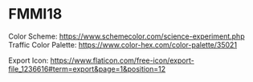 # FMMI18

Color Scheme: https://www.schemecolor.com/science-experiment.php
Traffic Color Palette: https://www.color-hex.com/color-palette/35021

Export Icon: https://www.flaticon.com/free-icon/export-file_1236616#term=export&page=1&position=12